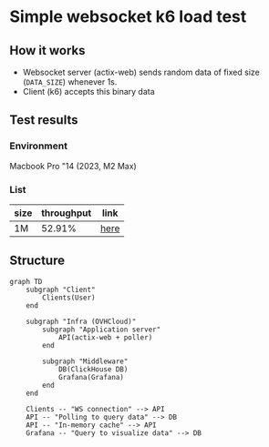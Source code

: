 # Simple websocket k6 load test
## How it works
- Websocket server (actix-web) sends random data of fixed size (`DATA_SIZE`) whenever 1s.
- Client (k6) accepts this binary data
## Test results
### Environment
Macbook Pro "14 (2023, M2 Max)
### List
| size | throughput | link |
| - | --- | --- |
| 1M  | 52.91%  | [here](./results/1M.txt) |
## Structure
```mermaid
graph TD
    subgraph "Client"
        Clients(User)
    end

    subgraph "Infra (OVHCloud)"
        subgraph "Application server"
            API(actix-web + poller)
        end
        
        subgraph "Middleware"
            DB(ClickHouse DB)
            Grafana(Grafana)
        end
    end

    Clients -- "WS connection" --> API
    API -- "Polling to query data" --> DB
    API -- "In-memory cache" --> API
    Grafana -- "Query to visualize data" --> DB

```